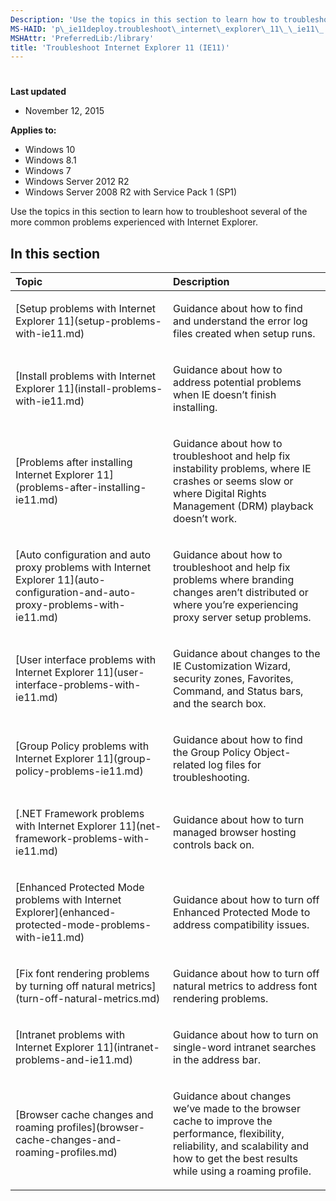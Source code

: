 ```yaml
---
Description: 'Use the topics in this section to learn how to troubleshoot several of the more common problems experienced with Internet Explorer.'
MS-HAID: 'p\_ie11deploy.troubleshoot\_internet\_explorer\_11\_\_ie11\_'
MSHAttr: 'PreferredLib:/library'
title: 'Troubleshoot Internet Explorer 11 (IE11)'
---
```


# 


**Last updated**

-   November 12, 2015

**Applies to:**

-   Windows 10
-   Windows 8.1
-   Windows 7
-   Windows Server 2012 R2
-   Windows Server 2008 R2 with Service Pack 1 (SP1)

Use the topics in this section to learn how to troubleshoot several of the more common problems experienced with Internet Explorer.

## In this section


<table>
<colgroup>
<col width="50%" />
<col width="50%" />
</colgroup>
<thead>
<tr class="header">
<th align="left">Topic</th>
<th align="left">Description</th>
</tr>
</thead>
<tbody>
<tr class="odd">
<td align="left"><p>[Setup problems with Internet Explorer 11](setup-problems-with-ie11.md)</p></td>
<td align="left"><p>Guidance about how to find and understand the error log files created when setup runs.</p></td>
</tr>
<tr class="even">
<td align="left"><p>[Install problems with Internet Explorer 11](install-problems-with-ie11.md)</p></td>
<td align="left"><p>Guidance about how to address potential problems when IE doesn’t finish installing.</p></td>
</tr>
<tr class="odd">
<td align="left"><p>[Problems after installing Internet Explorer 11](problems-after-installing-ie11.md)</p></td>
<td align="left"><p>Guidance about how to troubleshoot and help fix instability problems, where IE crashes or seems slow or where Digital Rights Management (DRM) playback doesn’t work.</p></td>
</tr>
<tr class="even">
<td align="left"><p>[Auto configuration and auto proxy problems with Internet Explorer 11](auto-configuration-and-auto-proxy-problems-with-ie11.md)</p></td>
<td align="left"><p>Guidance about how to troubleshoot and help fix problems where branding changes aren’t distributed or where you’re experiencing proxy server setup problems.</p></td>
</tr>
<tr class="odd">
<td align="left"><p>[User interface problems with Internet Explorer 11](user-interface-problems-with-ie11.md)</p></td>
<td align="left"><p>Guidance about changes to the IE Customization Wizard, security zones, Favorites, Command, and Status bars, and the search box.</p></td>
</tr>
<tr class="even">
<td align="left"><p>[Group Policy problems with Internet Explorer 11](group-policy-problems-ie11.md)</p></td>
<td align="left"><p>Guidance about how to find the Group Policy Object-related log files for troubleshooting.</p></td>
</tr>
<tr class="odd">
<td align="left"><p>[.NET Framework problems with Internet Explorer 11](net-framework-problems-with-ie11.md)</p></td>
<td align="left"><p>Guidance about how to turn managed browser hosting controls back on.</p></td>
</tr>
<tr class="even">
<td align="left"><p>[Enhanced Protected Mode problems with Internet Explorer](enhanced-protected-mode-problems-with-ie11.md)</p></td>
<td align="left"><p>Guidance about how to turn off Enhanced Protected Mode to address compatibility issues.</p></td>
</tr>
<tr class="odd">
<td align="left"><p>[Fix font rendering problems by turning off natural metrics](turn-off-natural-metrics.md)</p></td>
<td align="left"><p>Guidance about how to turn off natural metrics to address font rendering problems.</p></td>
</tr>
<tr class="even">
<td align="left"><p>[Intranet problems with Internet Explorer 11](intranet-problems-and-ie11.md)</p></td>
<td align="left"><p>Guidance about how to turn on single-word intranet searches in the address bar.</p></td>
</tr>
<tr class="odd">
<td align="left"><p>[Browser cache changes and roaming profiles](browser-cache-changes-and-roaming-profiles.md)</p></td>
<td align="left"><p>Guidance about changes we’ve made to the browser cache to improve the performance, flexibility, reliability, and scalability and how to get the best results while using a roaming profile.</p></td>
</tr>
</tbody>
</table>

 

 

 




